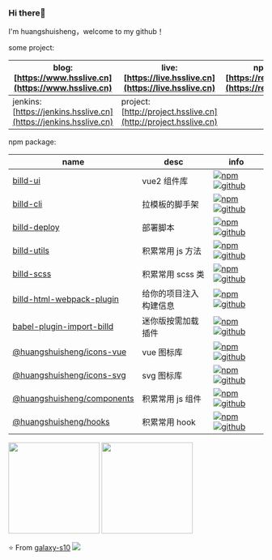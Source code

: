 ### Hi there👋

I'm huangshuisheng，welcome to my github！

some project:

| blog: [https://www.hsslive.cn](https://www.hsslive.cn)            | live: [https://live.hsslive.cn](https://live.hsslive.cn)        | npm registry: [https://registry.hsslive.cn](https://registry.hsslive.cn) |
| ----------------------------------------------------------------- | --------------------------------------------------------------- | ------------------------------------------------------------------------ |
| jenkins: [https://jenkins.hsslive.cn](https://jenkins.hsslive.cn) | project: [http://project.hsslive.cn](http://project.hsslive.cn) |                                                                          |

npm package:

| name                                                                                 | desc                   | info                                                                                                                                                                                                                                                                                             |
| ------------------------------------------------------------------------------------ | ---------------------- | ------------------------------------------------------------------------------------------------------------------------------------------------------------------------------------------------------------------------------------------------------------------------------------------------ |
| [billd-ui](https://github.com/galaxy-s10/billd-ui)                                   | vue2 组件库            | [![npm](https://img.shields.io/npm/v/billd-ui)](https://www.npmjs.com/package/billd-ui) [![github](https://img.shields.io/github/stars/galaxy-s10/billd-ui?label=Stars&logo=GitHub)](https://github.com/galaxy-s10/billd-ui)                                                                     |
| [billd-cli](https://github.com/galaxy-s10/billd-cli)                                 | 拉模板的脚手架         | [![npm](https://img.shields.io/npm/v/billd-cli)](https://www.npmjs.com/package/billd-cli) [![github](https://img.shields.io/github/stars/galaxy-s10/billd-cli?label=Stars&logo=GitHub)](https://github.com/galaxy-s10/billd-cli)                                                                 |
| [billd-deploy](https://github.com/galaxy-s10/billd-deploy)                           | 部署脚本               | [![npm](https://img.shields.io/npm/v/billd-deploy)](https://www.npmjs.com/package/billd-deploy) [![github](https://img.shields.io/github/stars/galaxy-s10/billd-deploy?label=Stars&logo=GitHub)](https://github.com/galaxy-s10/billd-deploy)                                                     |
| [billd-utils](https://github.com/galaxy-s10/billd-utils)                             | 积累常用 js 方法       | [![npm](https://img.shields.io/npm/v/billd-utils)](https://www.npmjs.com/package/billd-utils) [![github](https://img.shields.io/github/stars/galaxy-s10/billd-utils?label=Stars&logo=GitHub)](https://github.com/galaxy-s10/billd-utils)                                                         |
| [billd-scss](https://github.com/galaxy-s10/billd-scss)                               | 积累常用 scss 类       | [![npm](https://img.shields.io/npm/v/billd-scss)](https://www.npmjs.com/package/billd-scss) [![github](https://img.shields.io/github/stars/galaxy-s10/billd-scss?label=Stars&logo=GitHub)](https://github.com/galaxy-s10/billd-scss)                                                             |
| [billd-html-webpack-plugin](https://github.com/galaxy-s10/billd-html-webpack-plugin) | 给你的项目注入构建信息 | [![npm](https://img.shields.io/npm/v/billd-html-webpack-plugin)](https://www.npmjs.com/package/billd-html-webpack-plugin) [![github](https://img.shields.io/github/stars/galaxy-s10/billd-html-webpack-plugin?label=Stars&logo=GitHub)](https://github.com/galaxy-s10/billd-html-webpack-plugin) |
| [babel-plugin-import-billd](https://github.com/galaxy-s10/babel-plugin-import-billd) | 迷你版按需加载插件     | [![npm](https://img.shields.io/npm/v/babel-plugin-import-billd)](https://www.npmjs.com/package/babel-plugin-import-billd) [![github](https://img.shields.io/github/stars/galaxy-s10/babel-plugin-import-billd?label=Stars&logo=GitHub)](https://github.com/galaxy-s10/babel-plugin-import-billd) |
| [@huangshuisheng/icons-vue](https://github.com/galaxy-s10/billd-ui-icons)            | vue 图标库             | [![npm](https://img.shields.io/npm/v/@huangshuisheng/icons-vue)](https://www.npmjs.com/package/@huangshuisheng/icons-vue) [![github](https://img.shields.io/github/stars/galaxy-s10/billd-ui-icons?label=Stars&logo=GitHub)](https://github.com/galaxy-s10/billd-ui-icons)                       |
| [@huangshuisheng/icons-svg](https://github.com/galaxy-s10/billd-ui-icons)            | svg 图标库             | [![npm](https://img.shields.io/npm/v/@huangshuisheng/icons-svg)](https://www.npmjs.com/package/@huangshuisheng/icons-svg) [![github](https://img.shields.io/github/stars/galaxy-s10/billd-ui-icons?label=Stars&logo=GitHub)](https://github.com/galaxy-s10/billd-ui-icons)                       |
| [@huangshuisheng/components](https://github.com/galaxy-s10/billd-monorepo)           | 积累常用 js 组件       | [![npm](https://img.shields.io/npm/v/@huangshuisheng/components)](https://www.npmjs.com/package/@huangshuisheng/components) [![github](https://img.shields.io/github/stars/galaxy-s10/billd-monorepo?label=Stars&logo=GitHub)](https://github.com/galaxy-s10/billd-monorepo)                     |
| [@huangshuisheng/hooks](https://github.com/galaxy-s10/billd-monorepo)                | 积累常用 hook          | [![npm](https://img.shields.io/npm/v/@huangshuisheng/hooks)](https://www.npmjs.com/package/@huangshuisheng/hooks) [![github](https://img.shields.io/github/stars/galaxy-s10/billd-monorepo?label=Stars&logo=GitHub)](https://github.com/galaxy-s10/billd-monorepo)                               |

<div>
<img height="180em" src="https://github-readme-stats-git-masterrstaa-rickstaa.vercel.app/api?username=galaxy-s10&show_icons=true" />
<img height="180em" src="https://github-readme-stats-git-masterrstaa-rickstaa.vercel.app/api/top-langs/?username=galaxy-s10&layout=compact" />
</div>

⭐️ From [galaxy-s10](https://github.com/galaxy-s10) <img  src="https://komarev.com/ghpvc/?username=galaxy-s10" />
